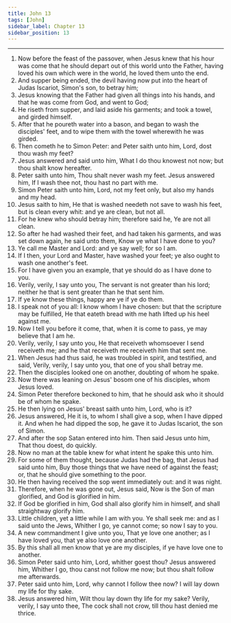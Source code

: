 ```yaml
---
title: John 13
tags: [John]
sidebar_label: Chapter 13
sidebar_position: 13
---
```


---
1. Now before the feast of the passover, when Jesus knew that his hour was come that he should depart out of this world unto the Father, having loved his own which were in the world, he loved them unto the end.
2. And supper being ended, the devil having now put into the heart of Judas Iscariot, Simon's son, to betray him;
3. Jesus knowing that the Father had given all things into his hands, and that he was come from God, and went to God;
4. He riseth from supper, and laid aside his garments; and took a towel, and girded himself.
5. After that he poureth water into a bason, and began to wash the disciples' feet, and to wipe them with the towel wherewith he was girded.
6. Then cometh he to Simon Peter: and Peter saith unto him, Lord, dost thou wash my feet?
7. Jesus answered and said unto him, What I do thou knowest not now; but thou shalt know hereafter.
8. Peter saith unto him, Thou shalt never wash my feet. Jesus answered him, If I wash thee not, thou hast no part with me.
9. Simon Peter saith unto him, Lord, not my feet only, but also my hands and my head.
10. Jesus saith to him, He that is washed needeth not save to wash his feet, but is clean every whit: and ye are clean, but not all.
11. For he knew who should betray him; therefore said he, Ye are not all clean.
12. So after he had washed their feet, and had taken his garments, and was set down again, he said unto them, Know ye what I have done to you?
13. Ye call me Master and Lord: and ye say well; for so I am.
14. If I then, your Lord and Master, have washed your feet; ye also ought to wash one another's feet.
15. For I have given you an example, that ye should do as I have done to you.
16. Verily, verily, I say unto you, The servant is not greater than his lord; neither he that is sent greater than he that sent him.
17. If ye know these things, happy are ye if ye do them.
18. I speak not of you all: I know whom I have chosen: but that the scripture may be fulfilled, He that eateth bread with me hath lifted up his heel against me.
19. Now I tell you before it come, that, when it is come to pass, ye may believe that I am he.
20. Verily, verily, I say unto you, He that receiveth whomsoever I send receiveth me; and he that receiveth me receiveth him that sent me.
21. When Jesus had thus said, he was troubled in spirit, and testified, and said, Verily, verily, I say unto you, that one of you shall betray me.
22. Then the disciples looked one on another, doubting of whom he spake.
23. Now there was leaning on Jesus' bosom one of his disciples, whom Jesus loved.
24. Simon Peter therefore beckoned to him, that he should ask who it should be of whom he spake.
25. He then lying on Jesus' breast saith unto him, Lord, who is it?
26. Jesus answered, He it is, to whom I shall give a sop, when I have dipped it. And when he had dipped the sop, he gave it to Judas Iscariot, the son of Simon.
27. And after the sop Satan entered into him. Then said Jesus unto him, That thou doest, do quickly.
28. Now no man at the table knew for what intent he spake this unto him.
29. For some of them thought, because Judas had the bag, that Jesus had said unto him, Buy those things that we have need of against the feast; or, that he should give something to the poor.
30. He then having received the sop went immediately out: and it was night.
31. Therefore, when he was gone out, Jesus said, Now is the Son of man glorified, and God is glorified in him.
32. If God be glorified in him, God shall also glorify him in himself, and shall straightway glorify him.
33. Little children, yet a little while I am with you. Ye shall seek me: and as I said unto the Jews, Whither I go, ye cannot come; so now I say to you.
34. A new commandment I give unto you, That ye love one another; as I have loved you, that ye also love one another.
35. By this shall all men know that ye are my disciples, if ye have love one to another.
36. Simon Peter said unto him, Lord, whither goest thou? Jesus answered him, Whither I go, thou canst not follow me now; but thou shalt follow me afterwards.
37. Peter said unto him, Lord, why cannot I follow thee now? I will lay down my life for thy sake.
38. Jesus answered him, Wilt thou lay down thy life for my sake? Verily, verily, I say unto thee, The cock shall not crow, till thou hast denied me thrice.